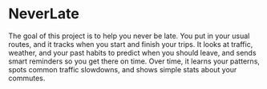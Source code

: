 # NeverLate

The goal of this project is to help you never be late. You put in your usual routes, and it tracks when you start and finish your trips. 
It looks at traffic, weather, and your past habits to predict when you should leave, and sends smart reminders so you get there on time. 
Over time, it learns your patterns, spots common traffic slowdowns, and shows simple stats about your commutes. 
